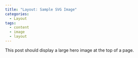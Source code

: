 ```yaml
---
title: "Layout: Sample SVG Image"
categories:
  - Layout
tags:
  - content
  - image
  - layout
---
```


This post should display a large hero image at the top of a page.
<script type="text/javascript" src="https://www.gstatic.com/charts/loader.js"></script>
<script type="text/javascript">
google.charts.load("current", {packages:["corechart"]});
google.charts.setOnLoadCallback(drawChart);
function drawChart() {
var data = google.visualization.arrayToDataTable([
['Task', 'Hours per Day'],
['Work',     11],
['Eat',      2],
['Commute',  2],
['Watch TV', 2],
['Sleep',    7]
]);
var options = {
title: 'My Daily Activities',
pieHole: 0.4,
};
var chart = new google.visualization.PieChart(document.getElementById('donutchart'));
chart.draw(data, options);
}
</script>
<body>
<div id="donutchart" style="width: 900px; height: 500px;"></div>
</body>
